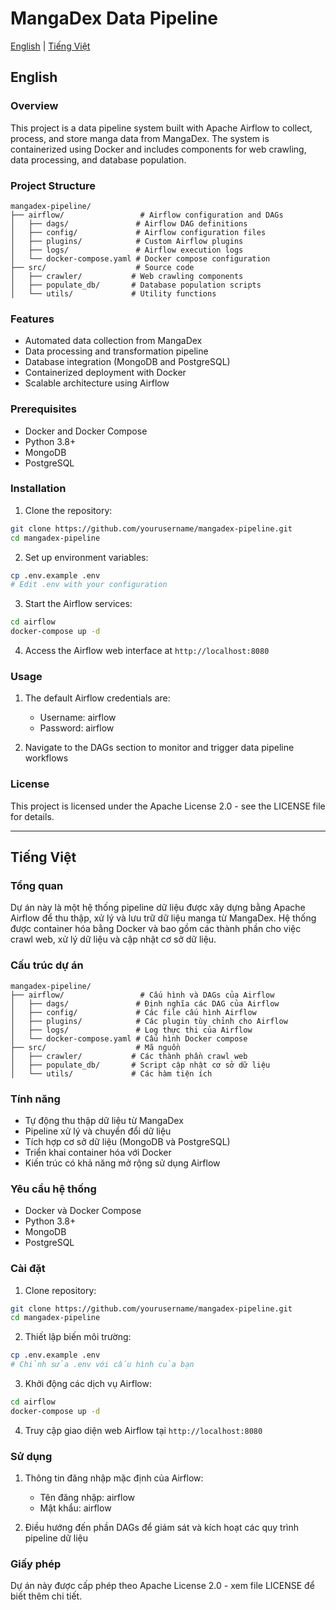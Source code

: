 # MangaDex Data Pipeline

[English](#english) | [Tiếng Việt](#tiếng-việt)

## English

### Overview
This project is a data pipeline system built with Apache Airflow to collect, process, and store manga data from MangaDex. The system is containerized using Docker and includes components for web crawling, data processing, and database population.

### Project Structure
```
mangadex-pipeline/
├── airflow/                 # Airflow configuration and DAGs
│   ├── dags/               # Airflow DAG definitions
│   ├── config/             # Airflow configuration files
│   ├── plugins/            # Custom Airflow plugins
│   ├── logs/               # Airflow execution logs
│   └── docker-compose.yaml # Docker compose configuration
├── src/                    # Source code
│   ├── crawler/           # Web crawling components
│   ├── populate_db/       # Database population scripts
│   └── utils/             # Utility functions
```

### Features
- Automated data collection from MangaDex
- Data processing and transformation pipeline
- Database integration (MongoDB and PostgreSQL)
- Containerized deployment with Docker
- Scalable architecture using Airflow

### Prerequisites
- Docker and Docker Compose
- Python 3.8+
- MongoDB
- PostgreSQL

### Installation
1. Clone the repository:
```bash
git clone https://github.com/yourusername/mangadex-pipeline.git
cd mangadex-pipeline
```

2. Set up environment variables:
```bash
cp .env.example .env
# Edit .env with your configuration
```

3. Start the Airflow services:
```bash
cd airflow
docker-compose up -d
```

4. Access the Airflow web interface at `http://localhost:8080`

### Usage
1. The default Airflow credentials are:
   - Username: airflow
   - Password: airflow

2. Navigate to the DAGs section to monitor and trigger data pipeline workflows

### License
This project is licensed under the Apache License 2.0 - see the LICENSE file for details.

---

## Tiếng Việt

### Tổng quan
Dự án này là một hệ thống pipeline dữ liệu được xây dựng bằng Apache Airflow để thu thập, xử lý và lưu trữ dữ liệu manga từ MangaDex. Hệ thống được container hóa bằng Docker và bao gồm các thành phần cho việc crawl web, xử lý dữ liệu và cập nhật cơ sở dữ liệu.

### Cấu trúc dự án
```
mangadex-pipeline/
├── airflow/                 # Cấu hình và DAGs của Airflow
│   ├── dags/               # Định nghĩa các DAG của Airflow
│   ├── config/             # Các file cấu hình Airflow
│   ├── plugins/            # Các plugin tùy chỉnh cho Airflow
│   ├── logs/               # Log thực thi của Airflow
│   └── docker-compose.yaml # Cấu hình Docker compose
├── src/                    # Mã nguồn
│   ├── crawler/           # Các thành phần crawl web
│   ├── populate_db/       # Script cập nhật cơ sở dữ liệu
│   └── utils/             # Các hàm tiện ích
```

### Tính năng
- Tự động thu thập dữ liệu từ MangaDex
- Pipeline xử lý và chuyển đổi dữ liệu
- Tích hợp cơ sở dữ liệu (MongoDB và PostgreSQL)
- Triển khai container hóa với Docker
- Kiến trúc có khả năng mở rộng sử dụng Airflow

### Yêu cầu hệ thống
- Docker và Docker Compose
- Python 3.8+
- MongoDB
- PostgreSQL

### Cài đặt
1. Clone repository:
```bash
git clone https://github.com/yourusername/mangadex-pipeline.git
cd mangadex-pipeline
```

2. Thiết lập biến môi trường:
```bash
cp .env.example .env
# Chỉnh sửa .env với cấu hình của bạn
```

3. Khởi động các dịch vụ Airflow:
```bash
cd airflow
docker-compose up -d
```

4. Truy cập giao diện web Airflow tại `http://localhost:8080`

### Sử dụng
1. Thông tin đăng nhập mặc định của Airflow:
   - Tên đăng nhập: airflow
   - Mật khẩu: airflow

2. Điều hướng đến phần DAGs để giám sát và kích hoạt các quy trình pipeline dữ liệu

### Giấy phép
Dự án này được cấp phép theo Apache License 2.0 - xem file LICENSE để biết thêm chi tiết. 